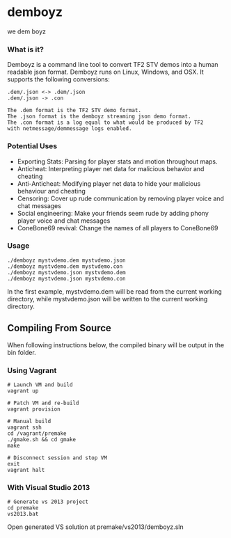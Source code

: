 demboyz
=======

we dem boyz

### What is it?

Demboyz is a command line tool to convert TF2 STV demos into a human readable json format. Demboyz runs on Linux, Windows, and OSX.
It supports the following conversions:

    .dem/.json <-> .dem/.json
    .dem/.json -> .con

    The .dem format is the TF2 STV demo format.
    The .json format is the demboyz streaming json demo format.
    The .con format is a log equal to what would be produced by TF2
    with netmessage/demmessage logs enabled.

### Potential Uses
* Exporting Stats: Parsing for player stats and motion throughout maps.
* Anticheat: Interpreting player net data for malicious behavior and cheating
* Anti-Anticheat: Modifying player net data to hide your malicious behaviour and cheating
* Censoring: Cover up rude communication by removing player voice and chat messages
* Social engineering: Make your friends seem rude by adding phony player voice and chat messages
* ConeBone69 revival: Change the names of all players to ConeBone69

### Usage

    ./demboyz mystvdemo.dem mystvdemo.json
    ./demboyz mystvdemo.dem mystvdemo.con
    ./demboyz mystvdemo.json mystvdemo.dem
    ./demboyz mystvdemo.json mystvdemo.con

In the first example, mystvdemo.dem will be read from the current working directory, while mystvdemo.json will be written to the current working directory.

## Compiling From Source

When following instructions below, the compiled binary will be output in the bin folder.


### Using Vagrant

    # Launch VM and build
    vagrant up

    # Patch VM and re-build
    vagrant provision

    # Manual build
    vagrant ssh
    cd /vagrant/premake
    ./gmake.sh && cd gmake
    make

    # Disconnect session and stop VM
    exit
    vagrant halt

### With Visual Studio 2013

    # Generate vs 2013 project
    cd premake
    vs2013.bat
    
Open generated VS solution at premake/vs2013/demboyz.sln
